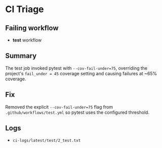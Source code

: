 # CI Triage

## Failing workflow
- **test** workflow

## Summary
The test job invoked pytest with `--cov-fail-under=75`, overriding the project's `fail_under = 45` coverage setting and causing failures at ~65% coverage.

## Fix
Removed the explicit `--cov-fail-under=75` flag from `.github/workflows/test.yml` so pytest uses the configured threshold.

## Logs
- `ci-logs/latest/test/2_test.txt`
